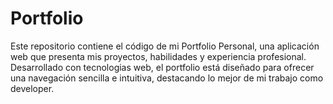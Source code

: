 # Portfolio
Este repositorio contiene el código de mi Portfolio Personal, una aplicación web que presenta mis proyectos, habilidades y experiencia profesional. Desarrollado con tecnologias web, el portfolio está diseñado para ofrecer una navegación sencilla e intuitiva, destacando lo mejor de mi trabajo como developer.
